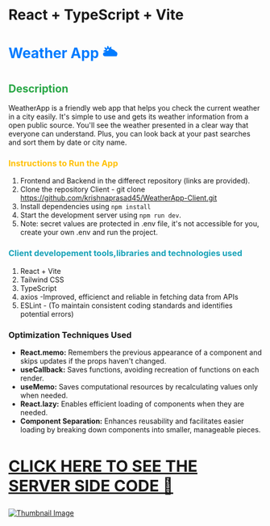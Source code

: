 # React + TypeScript + Vite

# <span style="color:#007bff;">Weather App 🌥
</span>

## <span style="color:#28a745;">Description</span>
WeatherApp is a friendly web app that helps you check the current weather in a city easily. It's simple to use and gets its weather information from a open public source. You'll see the weather presented in a clear way that everyone can understand. Plus, you can look back at your past searches and sort them by date or city name.
### <span style="color:#ffc107;">Instructions to Run the App</span>
1. Frontend and Backend in the differect repository (links are provided).
2. Clone the repository Client - git clone https://github.com/krishnaprasad45/WeatherApp-Client.git
3. Install dependencies using `npm install`
4. Start the development server using `npm run dev`.
5. Note: secret values are protected in .env file, it's not accessible for you, create your own .env and run the project.

### <span style="color:#17a2b8;"> Client developement tools,libraries and technologies used</span>
1. React + Vite 
2. Tailwind CSS
3. TypeScript
4. axios -Improved, efficienct and reliable in fetching data from APIs
5. ESLint - (To maintain consistent coding standards and identifies potential errors)

### Optimization Techniques Used

- **React.memo:** Remembers the previous appearance of a component and skips updates if the props haven't changed.
- **useCallback:** Saves functions, avoiding recreation of functions on each render.
- **useMemo:** Saves computational resources by recalculating values only when needed.
- **React.lazy:** Enables efficient loading of components when they are needed.
- **Component Separation:** Enhances reusability and facilitates easier loading by breaking down components into smaller, manageable pieces.



<a href="https://github.com/krishnaprasad45/WeatherApp-Server.git"><h2>CLICK HERE TO SEE THE SERVER SIDE CODE 🌟</h2></a>
---

[![Thumbnail Image](https://drive.google.com/uc?id=12ry1wvHkbMgMEgGMH55WVVO5f8ih99Ch)](https://drive.google.com/file/d/1KfTUxoKJnYvDkDqPsiQ2b-40hW2NkC4B/view?usp=sharing)


